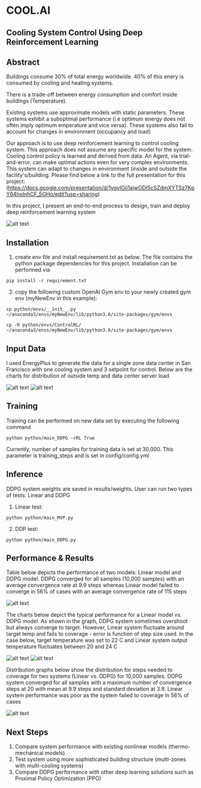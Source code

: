 
# COOL.AI
## Cooling System Control Using Deep Reinforcement Learning


## Abstract



Buildings consume 30% of total energy worldwide. 40% of this enery is consumed by cooling 
and heating systems. 

There is a trade-off between energy consumption and comfort inside buildings (Temperature). 

Existing systems use approximate models with static parameters. These systems exhibit a suboptimal performance (i.e optimum energy does not often imply optimum emperature and vice versa). These systems also fail to account for changes in environment (occupancy and load)


Our approach is to use deep reinforcement learning to control cooling system. This approach does not assume any specific model for the system. Cooling control policy is learned and derived from data. An Agent, via trial-and-error, can make optimal actions even for very complex environments. This system can adapt to changes in environment (inside and outside the facility's/building. Please find below a link to the full presentation for this project: (https://docs.google.com/presentation/d/1yqvlOii1ajwODI5cSZdmXYTSz7KpY64holnhCF_5GHo/edit?usp=sharing)

In this project, I present an end-to-end process to design, train and deploy deep reinforcement learning system 

![alt text](https://github.com/qatshana/Cool.AI/blob/master/images/End-to-End-System.png)

## Installation

1) create env file and install requirement.txt as below. The file contains the python package dependencies for this project. Installation can be performed via

```
pip install -r requirement.txt
```

2) copy the following custom OpenAI Gym env to your newly created gym env (myNewEnv in this example):

```
cp python/envs/__init__.py ~/anaconda3/envs/myNewEnv/lib/python3.6/site-packages/gym/envs

cp -R python/envs/ControlRL/ ~/anaconda3/envs/myNewEnv/lib/python3.6/site-packages/gym/envs
```

## Input Data
I used EnergyPlus to generate the data for a single zone data center in San Francisco with one cooling system and 3 setpoint for control. Below are the charts for distribution of outside temp and data center server load

![alt text](https://github.com/qatshana/Cool.AI/blob/master/images/OutsideTemp.png)
![alt text](https://github.com/qatshana/Cool.AI/blob/master/images/ITU_Load.png)

## Training

Training can be performed on new data set by executing the following command

```
python python/main_DDPG -rRL True

```

Currently, number of samples for training data is set at 30,000. This parameter is training_steps and is set in config/config.yml 


## Inference
DDPG system weights are saved in results/weights. User can run two types of tests: Linear and DDPG

1) Linear test:

```
python python/main_MVP.py
```

2) DDP test:

```
python python/main_DDPG.py
```

## Performance & Results

Table below depicts the performance of two models: Linear model and DDPG model. DDPG converged for all samples (10,000 samples) with an average convergence rate at 9.9 steps whereas Linear model failed to converge in 56% of cases with an average convergence rate of 115 steps 

![alt text](https://github.com/qatshana/Cool.AI/blob/master/images/results_table.png)

The charts below depict the typical performance for a Linear model vs. DDPG model. As shown in the graph, DDPG system sometimes overshoot but always converge to target. However, Linear system fluctuate around target temp and fails to coverage - error is function of step size used. In the case below, target temperature was set to 22 C and Linear system output temperature fluctuates between 20 and 24 C

![alt text](https://github.com/qatshana/Cool.AI/blob/master/images/ddpg_overshoot.png)
![alt text](https://github.com/qatshana/Cool.AI/blob/master/images/linear_fluctuate_1.png)

Distribution graphs below show the distribution for steps needed to coverage for two systems (Linear vs. DDPG) for 10,000 samples. DDPG system converged for all samples with a maximum number of convergence steps at 20 with mean at 9.9 steps and standard deviation at 3.9. Linear system performance was poor as the system failed to coverage in 56% of cases

![alt text](https://github.com/qatshana/Cool.AI/blob/master/images/distribution.png)

## Next Steps

1. Compare system performance with existing nonlinear models (thermo-mechanical models)
2. Test system using more sophisticated building structure (multi-zones with multi-cooling systems)
3. Compare DDPG performance with other deep learning solutions such as Proximal Policy Optimization (PPO)


